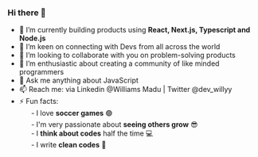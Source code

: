 ### Hi there 👋

- 🔭 I’m currently building products using **React, Next.js, Typescript and Node.js**
- 🌱 I’m keen on connecting with Devs from all across the world
- 👯 I’m looking to collaborate with you on problem-solving products
- 🤔 I’m enthusiastic about creating a community of like minded programmers
- 💬 Ask me anything about JavaScript
- 📫 Reach me: via Linkedin @Williams Madu | Twitter @dev_willyy
- ⚡ Fun facts:  
&nbsp;&nbsp;&nbsp;&nbsp;&nbsp;&nbsp;- I love **soccer games** 🟣  
&nbsp;&nbsp;&nbsp;&nbsp;&nbsp;&nbsp;- I'm very passionate about **seeing others grow** 😎  
&nbsp;&nbsp;&nbsp;&nbsp;&nbsp;&nbsp;- I **think about codes** half the time 💻  
&nbsp;&nbsp;&nbsp;&nbsp;&nbsp;&nbsp;- I write **clean codes** 🥇
